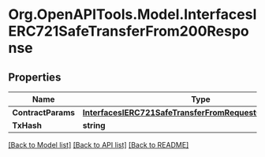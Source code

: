 # Org.OpenAPITools.Model.InterfacesIERC721SafeTransferFrom200Response

## Properties

Name | Type | Description | Notes
------------ | ------------- | ------------- | -------------
**ContractParams** | [**InterfacesIERC721SafeTransferFromRequestContractParams**](InterfacesIERC721SafeTransferFromRequestContractParams.md) |  | 
**TxHash** | **string** |  | 

[[Back to Model list]](../README.md#documentation-for-models) [[Back to API list]](../README.md#documentation-for-api-endpoints) [[Back to README]](../README.md)

